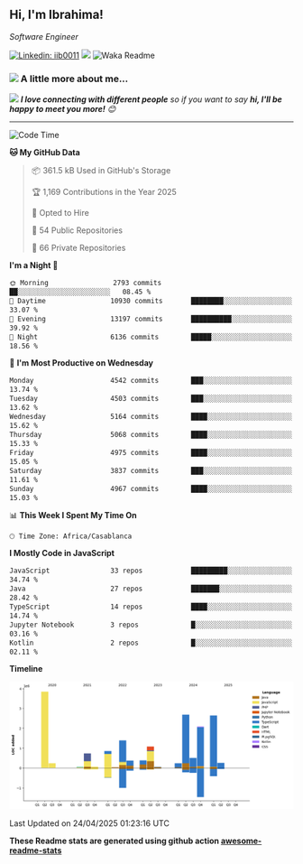 <h2>Hi, I'm Ibrahima! </h2>
<p><em>Software Engineer 
</em></p>


[![Linkedin: iib0011](https://img.shields.io/badge/-iib0011-blue?style=flat-square&logo=Linkedin&logoColor=white&link=https://www.linkedin.com/in/iib0011/)](https://www.linkedin.com/in/iib0011/)
![](https://visitor-badge.glitch.me/badge?page_id=iib0011)
![Waka Readme](https://github.com/iib0011/iib0011/workflows/Waka%20Readme/badge.svg)


### <img src="https://media.giphy.com/media/VgCDAzcKvsR6OM0uWg/giphy.gif" width="50"> A little more about me...  


<img src="https://media.giphy.com/media/LnQjpWaON8nhr21vNW/giphy.gif" width="60"> <em><b>I love connecting with different people</b> so if you want to say <b>hi, I'll be happy to meet you more!</b> 😊</em>

---
<!--START_SECTION:waka-->
![Code Time](http://img.shields.io/badge/Code%20Time-4%2C752%20hrs%2059%20mins-blue)

**🐱 My GitHub Data** 

> 📦 361.5 kB Used in GitHub's Storage 
 > 
> 🏆 1,169 Contributions in the Year 2025
 > 
> 💼 Opted to Hire
 > 
> 📜 54 Public Repositories 
 > 
> 🔑 66 Private Repositories 
 > 
**I'm a Night 🦉** 

```text
🌞 Morning                2793 commits        ██░░░░░░░░░░░░░░░░░░░░░░░   08.45 % 
🌆 Daytime                10930 commits       ████████░░░░░░░░░░░░░░░░░   33.07 % 
🌃 Evening                13197 commits       ██████████░░░░░░░░░░░░░░░   39.92 % 
🌙 Night                  6136 commits        █████░░░░░░░░░░░░░░░░░░░░   18.56 % 
```
📅 **I'm Most Productive on Wednesday** 

```text
Monday                   4542 commits        ███░░░░░░░░░░░░░░░░░░░░░░   13.74 % 
Tuesday                  4503 commits        ███░░░░░░░░░░░░░░░░░░░░░░   13.62 % 
Wednesday                5164 commits        ████░░░░░░░░░░░░░░░░░░░░░   15.62 % 
Thursday                 5068 commits        ████░░░░░░░░░░░░░░░░░░░░░   15.33 % 
Friday                   4975 commits        ████░░░░░░░░░░░░░░░░░░░░░   15.05 % 
Saturday                 3837 commits        ███░░░░░░░░░░░░░░░░░░░░░░   11.61 % 
Sunday                   4967 commits        ████░░░░░░░░░░░░░░░░░░░░░   15.03 % 
```


📊 **This Week I Spent My Time On** 

```text
🕑︎ Time Zone: Africa/Casablanca
```

**I Mostly Code in JavaScript** 

```text
JavaScript               33 repos            █████████░░░░░░░░░░░░░░░░   34.74 % 
Java                     27 repos            ███████░░░░░░░░░░░░░░░░░░   28.42 % 
TypeScript               14 repos            ████░░░░░░░░░░░░░░░░░░░░░   14.74 % 
Jupyter Notebook         3 repos             █░░░░░░░░░░░░░░░░░░░░░░░░   03.16 % 
Kotlin                   2 repos             █░░░░░░░░░░░░░░░░░░░░░░░░   02.11 % 
```



**Timeline**

![Lines of Code chart](https://raw.githubusercontent.com/iib0011/iib0011/master/assets/bar_graph.png)


 Last Updated on 24/04/2025 01:23:16 UTC
<!--END_SECTION:waka-->

**These Readme stats are generated using github action [awesome-readme-stats](https://github.com/iib0011/waka-readme-stats)**
